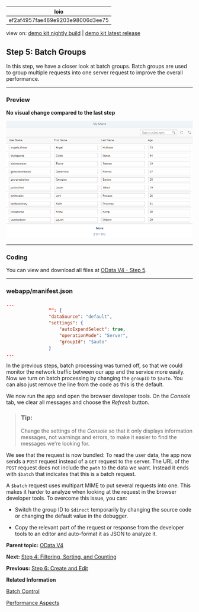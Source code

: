 <!-- loioef2af4957fae469e9203e98006d3ee75 -->

| loio |
| -----|
| ef2af4957fae469e9203e98006d3ee75 |

<div id="loio">

view on: [demo kit nightly build](https://sdk.openui5.org/nightly/#/topic/ef2af4957fae469e9203e98006d3ee75) | [demo kit latest release](https://sdk.openui5.org/topic/ef2af4957fae469e9203e98006d3ee75)</div>

## Step 5: Batch Groups

In this step, we have a closer look at batch groups. Batch groups are used to group multiple requests into one server request to improve the overall performance.

***

<a name="loioef2af4957fae469e9203e98006d3ee75__section_bt4_fxc_z1b"/>

### Preview

   
  
**No visual change compared to the last step**

 ![](images/loio3ac4fcc0ea714c7c9157b22cbca4db79_LowRes.png "No visual change compared to the last step") 

***

<a name="loioef2af4957fae469e9203e98006d3ee75__section_tsr_gxc_z1b"/>

### Coding

You can view and download all files at [OData V4 - Step 5](https://sdk.openui5.org/entity/sap.ui.core.tutorial.odatav4/sample/sap.ui.core.tutorial.odatav4.05).

***

<a name="loioef2af4957fae469e9203e98006d3ee75__section_pp2_mxc_z1b"/>

### webapp/manifest.json

```json
...
				"": {
				"dataSource": "default",
				"settings": {
					"autoExpandSelect": true,
					"operationMode": "Server",
					"groupId": "$auto"
				}
...
```

In the previous steps, batch processing was turned off, so that we could monitor the network traffic between our app and the service more easily. Now we turn on batch processing by changing the `groupID` to `$auto`. You can also just remove the line from the code as this is the default.

We now run the app and open the browser developer tools. On the *Console* tab, we clear all messages and choose the *Refresh* button.

> ### Tip:  
> Change the settings of the *Console* so that it only displays information messages, not warnings and errors, to make it easier to find the messages we're looking for.

We see that the request is now bundled: To read the user data, the app now sends a `POST` request instead of a `GET` request to the server. The URL of the `POST` request does not include the `path` to the data we want. Instead it ends with `$batch` that indicates that this is a batch request.

A `$batch` request uses multipart MIME to put several requests into one. This makes it harder to analyze when looking at the request in the browser developer tools. To overcome this issue, you can:

-   Switch the group ID to `$direct` temporarily by changing the source code or changing the default value in the debugger.

-   Copy the relevant part of the request or response from the developer tools to an editor and auto-format it as JSON to analyze it.


**Parent topic:** [OData V4](OData_V4_bcdbde6.md "In this tutorial, we explore how features of OData V4 can be used in OpenUI5. We write a small app that consumes data from an OData V4 service to understand how to access, modify, aggregate, and filter data in an OData V4 model.")

**Next:** [Step 4: Filtering, Sorting, and Counting](Step_4_Filtering_Sorting_and_Counting_426ff31.md "In this step, we add features to filter, sort, and count the user data by using the OData V4 model API to apply OData system query options $filter, $orderby, and $count.")

**Previous:** [Step 6: Create and Edit](Step_6_Create_and_Edit_b4f1266.md "In this step, we will make it possible to create and edit (update) user data from the user interface and send the data to the back end.")

**Related Information**  


[Batch Control](Batch_Control_74142a3.md "OData V4 allows you to group multiple operations into a single HTTP request payload, as described in the official OData V4 specification Part 1, Batch Requests (see the link under Related Information for more details).")

[Performance Aspects](Performance_Aspects_5a0d286.md "The OData V4 model offers the features described below which influence performance.")

